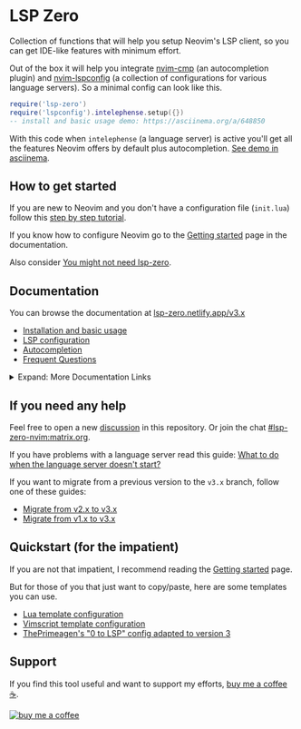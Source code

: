 # LSP Zero

Collection of functions that will help you setup Neovim's LSP client, so you can get IDE-like features with minimum effort.

Out of the box it will help you integrate [nvim-cmp](https://github.com/hrsh7th/nvim-cmp) (an autocompletion plugin) and [nvim-lspconfig](https://github.com/neovim/nvim-lspconfig) (a collection of configurations for various language servers). So a minimal config can look like this.

```lua
require('lsp-zero')
require('lspconfig').intelephense.setup({})
-- install and basic usage demo: https://asciinema.org/a/648850
```

With this code when `intelephense` (a language server) is active you'll get all the features Neovim offers by default plus autocompletion. [See demo in asciinema](https://asciinema.org/a/648850).

## How to get started

If you are new to Neovim and you don't have a configuration file (`init.lua`) follow this [step by step tutorial](https://lsp-zero.netlify.app/v3.x/tutorial.html).

If you know how to configure Neovim go to the [Getting started](https://lsp-zero.netlify.app/v3.x/getting-started.html) page in the documentation.

Also consider [You might not need lsp-zero](https://lsp-zero.netlify.app/v3.x/blog/you-might-not-need-lsp-zero.html).

## Documentation

You can browse the documentation at [lsp-zero.netlify.app/v3.x](https://lsp-zero.netlify.app/v3.x/introduction.html)

* [Installation and basic usage](https://lsp-zero.netlify.app/v3.x/getting-started.html)
* [LSP configuration](https://lsp-zero.netlify.app/v3.x/language-server-configuration.html)
* [Autocompletion](https://lsp-zero.netlify.app/v3.x/autocomplete.html)
* [Frequent Questions](https://lsp-zero.netlify.app/v3.x/faq.html) 

<details>

<summary>Expand: More Documentation Links </summary>

* Integrations

  * [Integrate with mason.nvim](https://lsp-zero.netlify.app/v3.x/guide/integrate-with-mason-nvim.html)
  * [Enable folds with nvim-ufo](https://lsp-zero.netlify.app/v3.x/guide/quick-recipes.html#enable-folds-with-nvim-ufo)
  * [Setup copilot.lua + nvim-cmp](https://lsp-zero.netlify.app/v3.x/guide/setup-copilot-lua-plus-nvim-cmp.html)
  * [Setup with nvim-jdtls](https://lsp-zero.netlify.app/v3.x/guide/setup-with-nvim-jdtls.html)
  * [Setup lsp-inlayhints.nvim](https://lsp-zero.netlify.app/v3.x/guide/quick-recipes.html#enable-inlay-hints-with-lsp-inlayhints-nvim)
  * [Setup with nvim-navic](https://lsp-zero.netlify.app/v3.x/guide/quick-recipes.html#setup-with-nvim-navic)
  * [Setup with rustaceanvim](https://lsp-zero.netlify.app/v3.x/guide/quick-recipes.html#setup-with-rustaceanvim)
  * [Setup with flutter-tools](https://lsp-zero.netlify.app/v3.x/guide/quick-recipes.html#setup-with-flutter-tools)
  * [Setup with nvim-metals](https://lsp-zero.netlify.app/v3.x/guide/quick-recipes.html#setup-with-nvim-metals)
  * [Setup with haskell-tools](https://lsp-zero.netlify.app/v3.x/guide/quick-recipes.html#setup-with-haskell-tools)

* Guides

  * [What to do when the language server doesn't start?](https://lsp-zero.netlify.app/v3.x/guide/what-to-do-when-lsp-doesnt-start.html)
  * [Lazy loading with lazy.nvim](https://lsp-zero.netlify.app/v3.x/guide/lazy-loading-with-lazy-nvim.html)
  * [lua_ls for Neovim](https://lsp-zero.netlify.app/v3.x/guide/neovim-lua-ls.html)
  * [Migrate from v2.x to v3.x](https://lsp-zero.netlify.app/v3.x/guide/migrate-from-v2-branch.html)
  * [Migrate from v1.x to v3.x](https://lsp-zero.netlify.app/v3.x/guide/migrate-from-v1-branch.html)

* API

  * [Commands](https://lsp-zero.netlify.app/v3.x/reference/commands.html)
  * [Variables](https://lsp-zero.netlify.app/v3.x/reference/variables.html)
  * [Lua API](https://lsp-zero.netlify.app/v3.x/guide/what-to-do-when-lsp-doesnt-start.html) 

* Blog posts

  * [You might not need lsp-zero](https://lsp-zero.netlify.app/v3.x/blog/you-might-not-need-lsp-zero.html)
  * [lsp-zero under the hood](https://lsp-zero.netlify.app/v3.x/blog/under-the-hood.html)
  * [require lsp-zero](https://lsp-zero.netlify.app/v3.x/blog/what-require-lsp-zero-does.html)
  * [ThePrimeagen 0 to LSP config](https://lsp-zero.netlify.app/v3.x/blog/theprimeagens-config-from-2022.html)

</details>

## If you need any help

Feel free to open a new [discussion](https://github.com/VonHeikemen/lsp-zero.nvim/discussions) in this repository. Or join the chat [#lsp-zero-nvim:matrix.org](https://matrix.to/#/#lsp-zero-nvim:matrix.org).

If you have problems with a language server read this guide: [What to do when the language server doesn't start?](https://lsp-zero.netlify.app/v3.x/guide/what-to-do-when-lsp-doesnt-start.html)

If you want to migrate from a previous version to the `v3.x` branch, follow one of these guides:

* [Migrate from v2.x to v3.x](https://lsp-zero.netlify.app/v3.x/guide/migrate-from-v2-branch.html)
* [Migrate from v1.x to v3.x](https://lsp-zero.netlify.app/v3.x/guide/migrate-from-v1-branch.html)

## Quickstart (for the impatient)

If you are not that impatient, I recommend reading the [Getting started](https://lsp-zero.netlify.app/v3.x/getting-started.html) page.

But for those of you that just want to copy/paste, here are some templates you can use.

* [Lua template configuration](https://lsp-zero.netlify.app/v3.x/template/lua-config.html)
* [Vimscript template configuration](https://lsp-zero.netlify.app/v3.x/template/vimscript-config.html)
* [ThePrimeagen's "0 to LSP" config adapted to version 3](https://lsp-zero.netlify.app/v3.x/blog/theprimeagens-config-from-2022.html)

## Support

If you find this tool useful and want to support my efforts, [buy me a coffee ☕](https://www.buymeacoffee.com/vonheikemen).

[![buy me a coffee](https://res.cloudinary.com/vonheikemen/image/upload/v1618466522/buy-me-coffee_ah0uzh.png)](https://www.buymeacoffee.com/vonheikemen)


